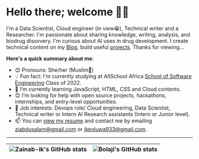# Hello there; welcome 👋🏾

I'm a Data Scientist, Cloud engineer (in view😁), Technical writer and a Researcher. I'm passionate about sharing knowledge, writing, analysis, and biodrug disovvery. I'm curious about AI uses in drug development. I create technical content on my [Blog](https://hashnode.com/@Zainabik), build useful [projects](https://github.com/Zainab-ik). Thanks for viewing...

**Here's a quick summary about me**:

- 😊 Pronouns: She/her (Muslim🧕)
- 💡 Fun fact: I'm currently studying at AltSchool Africa [School of Software Engineering](https://altschoolafrica.com/schools/engineering) Class of 2022.
- 🌱 I’m currently learning JavaScript, HTML, CSS and Cloud contents.
- 😊 I’m looking for help with open source projects, hackathons, internships, and entry-level opportunities.
- 💼 Job interests: Devops role/ Cloud engineering, Data Scientist, Technical writer or Intern AI Research assistants (Intern or Junior level).
- 📫 You can [view my resume](#) and contact me by emailing ziabdusalam@gmail.com or ikeoluwa933@gmail.com.

---

| <img align="center" src="https://github-readme-stats.vercel.app/api?username=Zainab-ik&show_icons=true&include_all_commits=true&hide_border=true" alt="Zainab-ik's GitHub stats" /> | <img align="center" src="https://github-readme-stats.vercel.app/api/top-langs/?username=Zainab-ik&langs_count=8&layout=compact&hide_border=true" alt="Bolaji's GitHub stats" /> |
| ------------- | ------------- |
